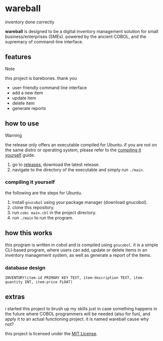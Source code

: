 # wareball

inventory done correctly

**wareball** is designed to be a digital inventory management solution for small business/enterprises (SMEs). powered by the ancient COBOL, and the supremacy of command-line interface.

## features

> [!NOTE]
> this project is barebones. thank you

- user-friendly command line interface
- add a new item
- update item
- delete item
- generate reports

## how to use

> [!WARNING]
> the release only offers an executable compiled for Ubuntu. if you are not on the same distro or operating system, please refer to the [compiling it yourself](#compiling-it-yourself) guide.

1. go to [releases](https://github.com/theluqmn/wareball/releases/latest), download the latest release.
2. navigate to the directory of the executable and simply run `./main`.

### compiling it yourself

the following are the steps for Ubuntu.

1. install `gnucobol` using your package manager (download gnucobol).
2. clone this repository.
3. run `cobc main.cbl` in the project directory.
4. run `./main` to run the program.

## how this works

this program is written in cobol and is compiled using `gnucobol`. it is a simple CLI-based program, where users can add, update or delete items in an inventory management system, as well as generate a report of the items.

### database design

`INVENTORY(item-id PRIMARY KEY TEXT, item-description TEXT, item-quantity INT, item-price FLOAT)`

## extras

i started this project to brush up my skills just in case something happens in the future where COBOL programmers will be needed (also for fun), and apply it to an actual functioning project. it is named wareball cause why not?

this project is licensed under the [MIT License](https://github.com/theluqmn/wareball/blob/main/LICENSE).

